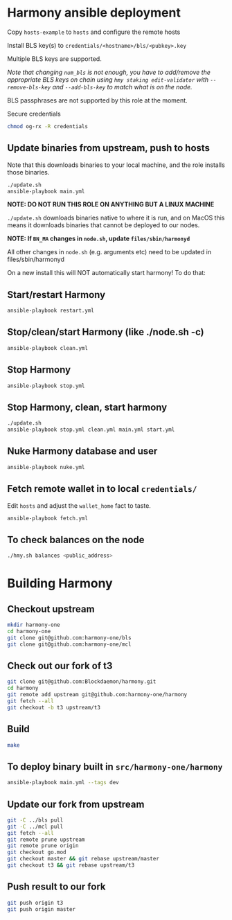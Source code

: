 # Harmony ansible deployment

Copy `hosts-example` to `hosts` and configure the remote hosts

Install BLS key(s) to `credentials/<hostname>/bls/<pubkey>.key`

Multiple BLS keys are supported.

*Note that changing `num_bls` is not enough, you have to add/remove the
appropriate BLS keys on chain using `hmy staking edit-validator` with
`--remove-bls-key` and `--add-bls-key` to match what is on the node.*

BLS passphrases are not supported by this role at the moment.

Secure credentials

```bash
chmod og-rx -R credentials
```

## Update binaries from upstream, push to hosts

Note that this downloads binaries to your local machine, and the role installs
those binaries.

```bash
./update.sh
ansible-playbook main.yml
```

**NOTE: DO NOT RUN THIS ROLE ON ANYTHING BUT A LINUX MACHINE**

`./update.sh` downloads binaries native to where it is run, and on MacOS this
means it downloads binaries that cannot be deployed to our nodes.

**NOTE: If `BN_MA` changes in `node.sh`, update `files/sbin/harmonyd`**

All other changes in `node.sh` (e.g. arguments etc) need to be updated in files/sbin/harmonyd

On a new install this will NOT automatically start harmony! To do that:

## Start/restart Harmony

```bash
ansible-playbook restart.yml
```

## Stop/clean/start Harmony (like ./node.sh -c)

```bash
ansible-playbook clean.yml
```

## Stop Harmony

```bash
ansible-playbook stop.yml
```

## Stop Harmony, clean, start harmony

```bash
./update.sh
ansible-playbook stop.yml clean.yml main.yml start.yml
```

## Nuke Harmony database and user

```bash
ansible-playbook nuke.yml
```

## Fetch remote wallet in to local `credentials/`

Edit `hosts` and adjust the `wallet_home` fact to taste.

```bash
ansible-playbook fetch.yml
```

## To check balances on the node

```bash
./hmy.sh balances <public_address>
```

# Building Harmony

## Checkout upstream

```bash
mkdir harmony-one
cd harmony-one
git clone git@github.com:harmony-one/bls
git clone git@github.com:harmony-one/mcl
```

## Check out our fork of t3

```bash
git clone git@github.com:Blockdaemon/harmony.git
cd harmony
git remote add upstream git@github.com:harmony-one/harmony
git fetch --all
git checkout -b t3 upstream/t3
```

## Build

```bash
make
```

## To deploy binary built in `src/harmony-one/harmony`

```bash
ansible-playbook main.yml --tags dev
```

## Update our fork from upstream

``` bash
git -C ../bls pull
git -C ../mcl pull
git fetch --all
git remote prune upstream
git remote prune origin
git checkout go.mod
git checkout master && git rebase upstream/master
git checkout t3 && git rebase upstream/t3
```

## Push result to our fork

```bash
git push origin t3
git push origin master
```
